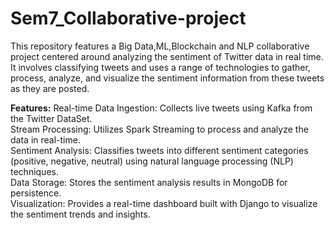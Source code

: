 # Sem7_Collaborative-project

This repository features a Big Data,ML,Blockchain and NLP collaborative project centered around analyzing the sentiment of Twitter data in real time. It involves classifying tweets and uses a range of technologies to gather, process, analyze, and visualize the sentiment information from these tweets as they are posted.


<strong>Features:</strong>
Real-time Data Ingestion: Collects live tweets using Kafka from the Twitter DataSet.<br>
Stream Processing: Utilizes Spark Streaming to process and analyze the data in real-time.<br>
Sentiment Analysis: Classifies tweets into different sentiment categories (positive, negative, neutral) using natural language processing (NLP) techniques.<br>
Data Storage: Stores the sentiment analysis results in MongoDB for persistence.<br>
Visualization: Provides a real-time dashboard built with Django to visualize the sentiment trends and insights.<br>
